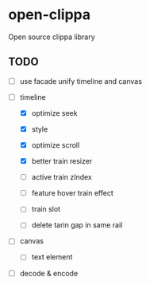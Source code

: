 # open-clippa

Open source clippa library

## TODO

- [ ] use facade unify timeline and canvas

- [ ] timeline
  - [x] optimize seek

  - [x] style

  - [x] optimize scroll

  - [x] better train resizer

  - [ ] active train zIndex

  - [ ] feature hover train effect

  - [ ] train slot

  - [ ] delete tarin gap in same rail

- [ ] canvas
  - [ ] text element

- [ ] decode & encode
